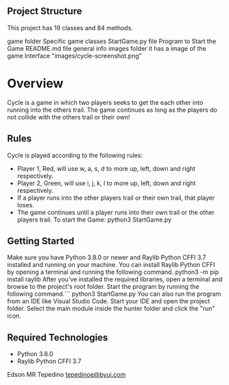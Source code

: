 ## Project Structure
This project has 19 classes and 84 methods.

game   folder            Specific game classes
StartGame.py  file       Program to Start the Game
README.md    file        general info
images folder            it has a image of the game Interface "images/cycle-screenshot.png"


# Overview

Cycle is a game in which two players seeks to get the each other into running into the others trail. The game continues as long as the players do not collide with the others trail or their own!

## Rules

Cycle is played according to the following rules:

* Player 1, Red, will use w, a, s, d to more up, left, down and right respectively.
* Player 2, Green, will use i, j, k, l to more up, left, down and right respectively.
* If a player runs into the other players trail or their own trail, that player loses.
* The game continues until a player runs into their own trail or the other players trail.
To start the Game: python3 StartGame.py


## Getting Started

Make sure you have Python 3.8.0 or newer and Raylib Python CFFI 3.7 installed and running on your machine. You can install Raylib Python CFFI by opening a terminal and running the following command.
python3 -m pip install raylib
After you've installed the required libraries, open a terminal and browse to the project's root folder. Start the program by running the following command.```
python3 StartGame.py
You can also run the program from an IDE like Visual Studio Code. Start your IDE and open the 
project folder. Select the main module inside the hunter folder and click the "run" icon.

## Required Technologies
* Python 3.8.0
* Raylib Python CFFI 3.7

Edson MR Tepedino tepedinoe@byui.com
